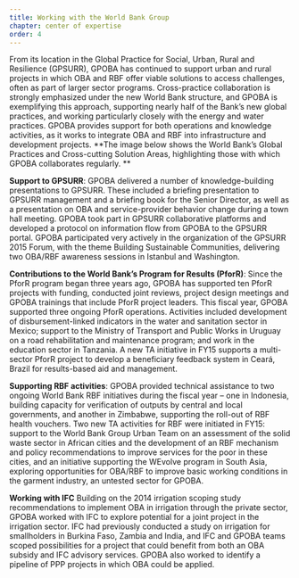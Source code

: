 ```yaml
---
title: Working with the World Bank Group
chapter: center of expertise
order: 4
---
```


From its location in the Global Practice for Social, Urban, Rural and Resilience (GPSURR), GPOBA has continued to support urban and rural projects in which OBA and RBF offer viable solutions to access challenges, often as part of larger sector programs. Cross-practice collaboration is strongly emphasized under the new World Bank structure, and GPOBA is exemplifying this approach, supporting nearly half of the Bank’s new global practices, and working particularly closely with the energy and water practices. GPOBA provides support for both operations and knowledge activities, as it works to integrate OBA and RBF into infrastructure and development projects. **The image below shows the World Bank’s Global Practices and Cross-cutting Solution Areas, highlighting those with which GPOBA collaborates regularly. **

**Support to GPSURR**: GPOBA delivered a number of knowledge-building presentations to GPSURR. These included a briefing presentation to GPSURR management and a briefing book for the Senior Director, as well as a presentation on OBA and service-provider behavior change during a town hall meeting. GPOBA took part in GPSURR collaborative platforms and developed a protocol on information flow from GPOBA to the GPSURR portal. GPOBA participated very actively in the organization of the GPSURR 2015 Forum, with the theme Building Sustainable Communities, delivering two OBA/RBF awareness sessions in Istanbul and Washington. 

**Contributions to the World Bank’s Program for Results (PforR)**: Since the PforR program began three years ago, GPOBA has supported ten PforR projects with funding, conducted joint reviews, project design meetings and GPOBA trainings that include PforR project leaders. This fiscal year, GPOBA supported three ongoing PforR operations. Activities included development of disbursement-linked indicators in the water and sanitation sector in Mexico; support to the Ministry of Transport and Public Works in Uruguay on a road rehabilitation and maintenance program; and work in the education sector in Tanzania. A new TA initiative in FY15 supports a multi-sector PforR project to develop a beneficiary feedback system in Ceará, Brazil for results-based aid and management. 

**Supporting RBF activities**: GPOBA provided technical assistance to two ongoing World Bank RBF initiatives during the fiscal year – one in Indonesia, building capacity for verification of outputs by central and local governments, and another in Zimbabwe, supporting the roll-out of RBF health vouchers. Two new TA activities for RBF were initiated in FY15: support to the World Bank Group Urban Team on an assessment of the solid waste sector in African cities and the development of an RBF mechanism and policy recommendations to improve services for the poor in these cities, and an initiative supporting the WEvolve program in South Asia, exploring opportunities for OBA/RBF to improve basic working conditions in the garment industry, an untested sector for GPOBA. 

**Working with IFC** Building on the 2014 irrigation scoping study recommendations to implement OBA in irrigation through the private sector, GPOBA worked with IFC to explore potential for a joint project in the irrigation sector. IFC had previously conducted a study on irrigation for smallholders in Burkina Faso, Zambia and India, and IFC and GPOBA teams scoped possibilities for a project that could benefit from both an OBA subsidy and IFC advisory services. GPOBA also worked to identify a pipeline of PPP projects in which OBA could be applied.